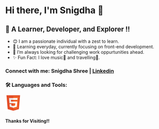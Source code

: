 # **Hi there, I'm Snigdha** 👋

## 🔷 A Learner, Developer, and Explorer !!

* 😊 I am a passionate individual with a zest to learn.
* 🎯 Learning everyday, currently focusing on front-end development.
* 📌 I’m always looking for challenging work oppurtunities ahead.
* ✨ Fun Fact: I love music🎵 and travelling🤩. 

### Connect with me:  Snigdha Shree | [Linkedin](https://www.linkedin.com/in/snigdha-shree-48227b18a)

### 🛠️ Languages and Tools: 
<div>
  <img src="https://github.com/devicons/devicon/blob/master/icons/html5/html5-original.svg" width="50" height="50">
</div>

#### Thanks for Visiting!!
